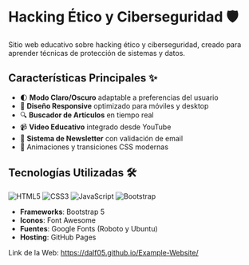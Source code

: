 # Hacking Ético y Ciberseguridad 🛡️


Sitio web educativo sobre hacking ético y ciberseguridad, creado para aprender técnicas de protección de sistemas y datos.


## Características Principales ✨

- 🌓 **Modo Claro/Oscuro** adaptable a preferencias del usuario
- 📱 **Diseño Responsive** optimizado para móviles y desktop
- 🔍 **Buscador de Artículos** en tiempo real
- 📹 **Video Educativo** integrado desde YouTube
- 📧 **Sistema de Newsletter** con validación de email
- 🎨 Animaciones y transiciones CSS modernas

## Tecnologías Utilizadas 🛠️

![HTML5](https://img.shields.io/badge/HTML5-E34F26?style=flat&logo=html5&logoColor=white)
![CSS3](https://img.shields.io/badge/CSS3-1572B6?style=flat&logo=css3&logoColor=white)
![JavaScript](https://img.shields.io/badge/JavaScript-F7DF1E?style=flat&logo=javascript&logoColor=black)
![Bootstrap](https://img.shields.io/badge/Bootstrap-7952B3?style=flat&logo=bootstrap&logoColor=white)

- **Frameworks**: Bootstrap 5
- **Iconos**: Font Awesome
- **Fuentes**: Google Fonts (Roboto y Ubuntu)
- **Hosting**: GitHub Pages

Link de la Web: https://dalf05.github.io/Example-Website/
